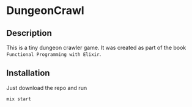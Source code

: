 # DungeonCrawl

## Description
This is a tiny dungeon crawler game. It was created as part of the book `Functional Programming with Elixir`.

## Installation
Just download the repo and run 

```elixir
mix start
```

